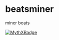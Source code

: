 # beatsminer
miner beats


[![MythXBadge](https://badgen.net/https/api.mythx.io/v1/projects/d156dca0-19ab-411b-b2c8-00aacfdb5a99/badge/data?cache=300&icon=https://raw.githubusercontent.com/ConsenSys/mythx-github-badge/main/logo_white.svg)](https://docs.mythx.io/dashboard/github-badges)
